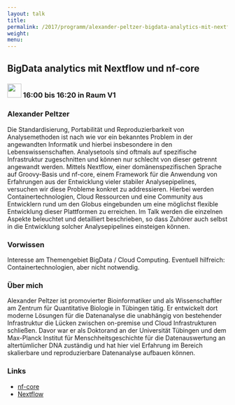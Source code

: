 ```yaml
---
layout: talk
title:
permalink: /2017/programm/alexander-peltzer-bigdata-analytics-mit-nextflow-und-nf-core/
weight:
menu:
---
```

## BigData analytics mit Nextflow und nf-core

### <img height = "32" src="../../../images/talk.svg"> 16:00 bis 16:20 in Raum V1

### Alexander Peltzer

Die Standardisierung, Portabilität und Reproduzierbarkeit von Analysemethoden ist nach wie vor ein bekanntes Problem in der angewandten Informatik und hierbei insbesondere in den Lebenswissenschaften. Analysetools sind oftmals auf spezifische Infrastruktur zugeschnitten und können nur schlecht von dieser getrennt angewandt werden. Mittels Nextflow, einer domänenspezifischen Sprache auf Groovy-Basis und nf-core, einem Framework für die Anwendung von Erfahrungen aus der Entwicklung vieler stabiler Analysepipelines, versuchen wir diese Probleme konkret zu addressieren. Hierbei werden Containertechnologien, Cloud Ressourcen und eine Community aus Entwicklern rund um den Globus eingebunden um eine möglichst flexible Entwicklung dieser Plattformen zu erreichen. Im Talk werden die einzelnen Aspekte beleuchtet und detailliert beschrieben, so dass Zuhörer auch selbst in die Entwicklung solcher Analysepipelines einsteigen können.  

### Vorwissen

Interesse am Themengebiet BigData / Cloud Computing. Eventuell hilfreich: Containertechnologien, aber nicht notwendig. 

### Über mich

Alexander Peltzer ist promovierter Bioinformatiker und als Wissenschaftler am Zentrum für Quantitative Biologie in Tübingen tätig. Er entwickelt dort moderne Lösungen für die Datenanalyse die unabhängig von bestehender Infrastruktur die Lücken zwischen on-premise und Cloud Infrastrukturen schließen. Davor war er als Doktorand an der Universität Tübingen und dem Max-Planck Institut für Menschheitsgeschichte für die Datenauswertung an altertümlicher DNA zuständig und hat hier viel Erfahrung im Bereich skalierbare und reproduzierbare Datenanalyse aufbauen können.

### Links

- <a href="https://nf-co.re" target="_blank">nf-core</a>
- <a href="https://nextflow.io" target="_blank">Nextflow</a>